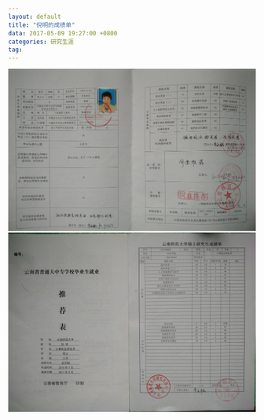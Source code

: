 ```yaml
---
layout: default
title: "倪明的成绩单"
data: 2017-05-09 19:27:00 +0800
categories: 研究生涯
tag:
---
```




<img src="/styles/photo/university/IMG_20180302_141623.jpg" alt="倪明的中文简历">


<img src="/styles/photo/university/IMG_20180302_141700.jpg" alt="倪明的中文简历">
